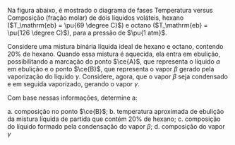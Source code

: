 Na figura abaixo, é mostrado o diagrama de fases Temperatura versus Composição (fração molar) de dois líquidos voláteis, hexano ($T_\mathrm{eb} = \pu{69 \degree C}$) e octano ($T_\mathrm{eb} = \pu{126 \degree C}$), para a pressão de $\pu{1 atm}$.

Considere uma mistura binária líquida ideal de hexano e octano, contendo $20\%$ de hexano. Quando essa mistura é aquecida, ela entra em ebulição, possibilitando a marcação do ponto $\ce{A}$, que representa o líquido $\alpha$ em ebulição e o ponto $\ce{B}$, que representa o vapor $\beta$ gerado pela vaporização do líquido $\gamma$. Considere, agora, que o vapor $\beta$ seja condensado e em seguida vaporizado, gerando o vapor $\gamma$.

Com base nessas informações, determine a:

a. composição no ponto $\ce{B}$;
b. temperatura aproximada de ebulição da mistura líquida de partida que contém $20\%$ de hexano;
c. composição do líquido formado pela condensação do vapor $\beta$;
d. composição do vapor $\gamma$
